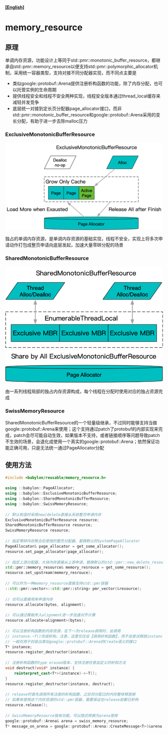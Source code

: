 **[[English]](memory_resource.en.md)**

# memory_resource

## 原理

单调内存资源，功能设计上等同于std::pmr::monotonic_buffer_resource，都继承自std::pmr::memory_resource以便支持std::pmr::polymorphic_allocator机制，采用统一容器类型，支持对接不同分配器实现，而不同点主要是

- 类似google::protobuf::Arena提供注册析构函数的功能，除了内存分配，也可以托管实例的生命周期
- 提供线程安全和线程不安全两种实现，线程安全版本通过thread_local缓存来减轻并发竞争
- 底层统一对接到定长页分配器page_allocator接口，而非std::pmr::monotonic_buffer_resource和google::protobuf::Arena采用的变长分配，有助于进一步去除malloc压力

### ExclusiveMonotonicBufferResource

![](images/exclusive.png)

独占的单调内存资源，是单调内存资源的基础实现，线程不安全，实现上将多次申请动作打包成整页申请向底层发起，加速大量零碎分配的场景

### SharedMonotonicBufferResource

![](images/shared.png)

由一系列线程局部的独占内存资源构成，每个线程在分配时使用对应的独占资源完成

### SwissMemoryResource

SharedMonotonicBufferResource的一个轻量级继承，不过同时能够支持当做google::protobuf::Arena来使用；这个支持通过patch了protobuf的内部实现来完成，patch会尽可能自动生效，如果版本不支持，或者链接顺序等问题导致patch不生效的场景，会退化成使用一个真实的google::protobuf::Arena；依然保证功能正确可用，只是无法统一通过PageAllocator分配

## 使用方法

```c++
#include <babylon/reusable/memory_resource.h>

using ::babylon::PageAllocator;
using ::babylon::ExclusiveMonotonicBufferResource;
using ::babylon::SharedMonotonicBufferResource;
using ::babylon::SwissMemoryResource;

// 默认构造时采用new/delete直接从系统整页申请内存
ExclusiveMonotonicBufferResource resource;
SharedMonotonicBufferResource resource;
SwissMemoryResource resource;

// 指定零碎内存聚合后使用的整页分配器，替换默认的SystemPageAllocator
PageAllocator& page_allocator = get_some_allocator();
resource.set_page_allocator(page_allocator);

// 指定上游分配器，大块内存直接从上游申请，替换默认的std::pmr::new_delete_resource();
std::pmr::memory_resource& memory_resrouce = get_some_resource();
resource.set_upstream(memory_resrouce);

// 可以作为一种memory_resource直接支持std::pmr容器
::std::pmr::vector<::std::pmr::string> pmr_vector(&resource);

// 也可以直接用来申请内存
resource.allocate(bytes, alignment);

// 可以通过模板传入alignment进一步加速对齐计算
resource.allocate<alignment>(bytes);

// 可以注册析构函数到内存资源，在下一次release调用时，会调用
// instance.~T()完成析构，注意，这里仅仅会【调用析构函数】，而不会尝试释放instance本身的内存
// 一般仅用于封装出类似google::protobuf::Arena的Create语义的接口
T* instance;
resource.register_destructor(instance);

// 注册析构函数的type erased版本，支持注册任意自定义的析构方法
void destruct(void* instance) {
    reinterpret_cast<T*>(instance)->~T();
}
resource.register_destructor(instance, destruct);

// release时首先调用所有注册的析构函数，之后将分配过的内存整体释放掉
// 如果有使用这个内存资源的std::pmr容器，需要保证在release前都已析构
resource.release();

// SwissMemoryResource独有功能，可以隐式转换为arena使用
google::protobuf::Arena& arena = swiss_memory_resource;
T* message_on_arena = google::protobuf::Arena::CreateMessage<T>(&arena);
```
